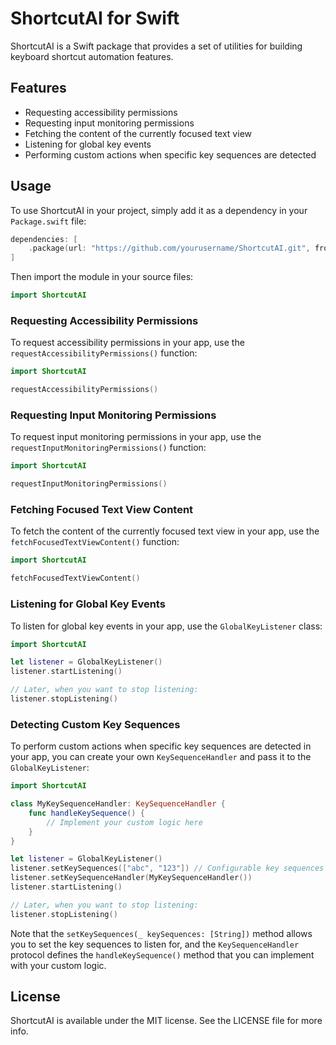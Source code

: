 # ShortcutAI for Swift

ShortcutAI is a Swift package that provides a set of utilities for building keyboard shortcut automation features.

## Features

- Requesting accessibility permissions
- Requesting input monitoring permissions
- Fetching the content of the currently focused text view
- Listening for global key events
- Performing custom actions when specific key sequences are detected

## Usage

To use ShortcutAI in your project, simply add it as a dependency in your `Package.swift` file:

```swift
dependencies: [
    .package(url: "https://github.com/yourusername/ShortcutAI.git", from: "1.0.0")
]
```

Then import the module in your source files:

```swift
import ShortcutAI
```

### Requesting Accessibility Permissions

To request accessibility permissions in your app, use the `requestAccessibilityPermissions()` function:

```swift
import ShortcutAI

requestAccessibilityPermissions()
```

### Requesting Input Monitoring Permissions

To request input monitoring permissions in your app, use the `requestInputMonitoringPermissions()` function:

```swift
import ShortcutAI

requestInputMonitoringPermissions()
```

### Fetching Focused Text View Content

To fetch the content of the currently focused text view in your app, use the `fetchFocusedTextViewContent()` function:

```swift
import ShortcutAI

fetchFocusedTextViewContent()
```

### Listening for Global Key Events

To listen for global key events in your app, use the `GlobalKeyListener` class:

```swift
import ShortcutAI

let listener = GlobalKeyListener()
listener.startListening()

// Later, when you want to stop listening:
listener.stopListening()
```

### Detecting Custom Key Sequences

To perform custom actions when specific key sequences are detected in your app, you can create your own `KeySequenceHandler` and pass it to the `GlobalKeyListener`:

```swift
import ShortcutAI

class MyKeySequenceHandler: KeySequenceHandler {
    func handleKeySequence() {
        // Implement your custom logic here
    }
}

let listener = GlobalKeyListener()
listener.setKeySequences(["abc", "123"]) // Configurable key sequences
listener.setKeySequenceHandler(MyKeySequenceHandler())
listener.startListening()

// Later, when you want to stop listening:
listener.stopListening()
```

Note that the `setKeySequences(_ keySequences: [String])` method allows you to set the key sequences to listen for, and the `KeySequenceHandler` protocol defines the `handleKeySequence()` method that you can implement with your custom logic.

## License

ShortcutAI is available under the MIT license. See the LICENSE file for more info.